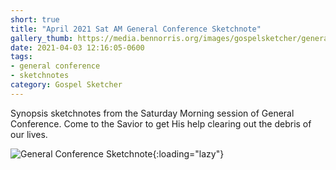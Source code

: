 ```yaml
---
short: true
title: "April 2021 Sat AM General Conference Sketchnote"
gallery_thumb: https://media.bennorris.org/images/gospelsketcher/general-conference/apr-2021/apr-21-1-sat-am.jpg
date: 2021-04-03 12:16:05-0600
tags:
- general conference
- sketchnotes
category: Gospel Sketcher
---
```


Synopsis sketchnotes from the Saturday Morning session of General Conference. Come to the Savior to get His help clearing out the debris of our lives.

![General Conference Sketchnote](https://media.bennorris.org/images/gospelsketcher/general-conference/apr-2021/apr-21-1-sat-am.jpg){:loading="lazy"}
